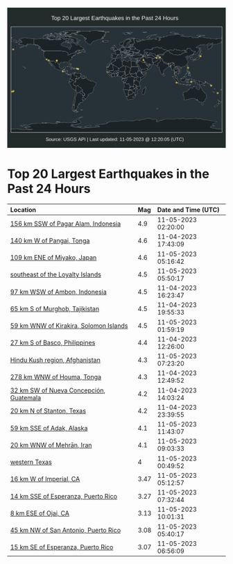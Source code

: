 ![Map](./map.png)

# Top 20 Largest Earthquakes in the Past 24 Hours

| Location | Mag | Date and Time (UTC) |
|:---|:---|:---|
| [156 km SSW of Pagar Alam, Indonesia](https://earthquake.usgs.gov/earthquakes/eventpage/us7000l8xz) | 4.9 | 11-05-2023 02:20:00 |
| [140 km W of Pangai, Tonga](https://earthquake.usgs.gov/earthquakes/eventpage/us7000l8w5) | 4.6 | 11-04-2023 17:43:09 |
| [109 km ENE of Miyako, Japan](https://earthquake.usgs.gov/earthquakes/eventpage/us7000l8yj) | 4.6 | 11-05-2023 05:16:42 |
| [southeast of the Loyalty Islands](https://earthquake.usgs.gov/earthquakes/eventpage/us7000l8yr) | 4.5 | 11-05-2023 05:50:17 |
| [97 km WSW of Ambon, Indonesia](https://earthquake.usgs.gov/earthquakes/eventpage/us7000l8vy) | 4.5 | 11-04-2023 16:23:47 |
| [65 km S of Murghob, Tajikistan](https://earthquake.usgs.gov/earthquakes/eventpage/us7000l8wg) | 4.5 | 11-04-2023 19:55:33 |
| [59 km WNW of Kirakira, Solomon Islands](https://earthquake.usgs.gov/earthquakes/eventpage/us7000l8xx) | 4.5 | 11-05-2023 01:59:19 |
| [27 km S of Basco, Philippines](https://earthquake.usgs.gov/earthquakes/eventpage/us7000l8v3) | 4.4 | 11-04-2023 12:26:00 |
| [Hindu Kush region, Afghanistan](https://earthquake.usgs.gov/earthquakes/eventpage/us7000l8z2) | 4.3 | 11-05-2023 07:23:20 |
| [278 km WNW of Houma, Tonga](https://earthquake.usgs.gov/earthquakes/eventpage/us7000l8v5) | 4.3 | 11-04-2023 12:49:52 |
| [32 km SW of Nueva Concepción, Guatemala](https://earthquake.usgs.gov/earthquakes/eventpage/us7000l8vc) | 4.2 | 11-04-2023 14:03:24 |
| [20 km N of Stanton, Texas](https://earthquake.usgs.gov/earthquakes/eventpage/tx2023vqsh) | 4.2 | 11-04-2023 23:39:55 |
| [59 km SSE of Adak, Alaska](https://earthquake.usgs.gov/earthquakes/eventpage/us7000l8zy) | 4.1 | 11-05-2023 11:43:07 |
| [20 km WNW of Mehrān, Iran](https://earthquake.usgs.gov/earthquakes/eventpage/us7000l8zk) | 4.1 | 11-05-2023 09:03:33 |
| [western Texas](https://earthquake.usgs.gov/earthquakes/eventpage/tx2023vqus) | 4 | 11-05-2023 00:49:52 |
| [16 km W of Imperial, CA](https://earthquake.usgs.gov/earthquakes/eventpage/ci39708250) | 3.47 | 11-05-2023 05:12:57 |
| [14 km SSE of Esperanza, Puerto Rico](https://earthquake.usgs.gov/earthquakes/eventpage/pr71430808) | 3.27 | 11-05-2023 07:32:44 |
| [8 km ESE of Ojai, CA](https://earthquake.usgs.gov/earthquakes/eventpage/ci39708450) | 3.13 | 11-05-2023 10:01:31 |
| [45 km NW of San Antonio, Puerto Rico](https://earthquake.usgs.gov/earthquakes/eventpage/pr71430783) | 3.08 | 11-05-2023 05:40:17 |
| [15 km SE of Esperanza, Puerto Rico](https://earthquake.usgs.gov/earthquakes/eventpage/pr71430788) | 3.07 | 11-05-2023 06:56:09 |
